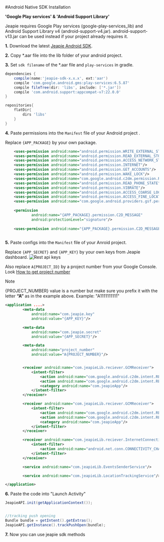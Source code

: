 #Android Native SDK Installation

**'Google Play services' & 'Android Support Library'**

Jeapie requires Google Play services (google-play-services_lib) and Android Support Library v4 (android-support-v4.jar). android-support-v13.jar can be used instead if your project already requires it.

**1.** Download the latest [Jeapie Android SDK](https://github.com/Jeapie/jeapie-android).

**2.** Copy \*.aar file into the lib folder of your android project.


**3.** Set `sdk filename` of the \*.aar file and `play-services` in gradle.

```gradle
dependencies {
    compile(name:'jeapie-sdk-x.x.x', ext:'aar')
    compile 'com.google.android.gms:play-services:6.5.87'
    compile fileTree(dir: 'libs', include: ['*.jar'])
    compile 'com.android.support:appcompat-v7:22.0.0'
}

repositories{
    flatDir{
        dirs 'libs'
    }
}
```

**4.** Paste permissions into the `Manifest` file of your Android project .

Replace `{APP_PACKAGE}` by your own package.

```xml
    <uses-permission android:name="android.permission.WRITE_EXTERNAL_STORAGE"/>
    <uses-permission android:name="android.permission.READ_EXTERNAL_STORAGE"/>
    <uses-permission android:name="android.permission.ACCESS_NETWORK_STATE"/>
    <uses-permission android:name="android.permission.INTERNET"/>
    <uses-permission android:name="android.permission.GET_ACCOUNTS"/>
    <uses-permission android:name="android.permission.WAKE_LOCK"/>
    <uses-permission android:name="com.google.android.c2dm.permission.RECEIVE"/>
    <uses-permission android:name="android.permission.READ_PHONE_STATE"/>
    <uses-permission android:name="android.permission.VIBRATE"/>
    <uses-permission android:name="android.permission.ACCESS_COARSE_LOCATION"/>
    <uses-permission android:name="android.permission.ACCESS_FINE_LOCATION"/>
    <uses-permission android:name="com.google.android.providers.gsf.permission.READ_GSERVICES"/>
    
    <permission
            android:name="{APP_PACKAGE}.permission.C2D_MESSAGE"
            android:protectionLevel="signature"/>
    
    <uses-permission android:name="{APP_PACKAGE}.permission.C2D_MESSAGE"/>
    
```

**5.** Paste configs into the `Manifest` file of your Anroid project. 

Replace `{APP_SECRET}` and `{APP_KEY}` by your own keys from Jeapie dashboard.
![Rest api keys](/img/00000206.png)


Also replace  `A{PROJECT_ID}` by a project number from your Google Console.<br>
Look [How to get project number](Android-Generating-a-GCM-Push-Notification-Key/#step-1-create-a-google-project-and-save-the-project-number)

<div class="admonition note">
<p class="first admonition-title"><span class="highlighted">Note</span></p>
<p class="last">{PROJECT_NUMBER} value is a number but make sure you prefix it with the letter <b>“A”</b> as in the example above.
Example: "A1111111111"</p>
</div>


```xml
<application ....>
        <meta-data
            android:name="com.jeapie.key"
            android:value="{APP_KEY}"/>

        <meta-data
            android:name="com.jeapie.secret"
            android:value="{APP_SECRET}"/>

        <meta-data
            android:name="project_number"
            android:value="A{PROJECT_NUMBER}"/>


        <receiver android:name="com.jeapieLib.reciever.GCMReceiver">
            <intent-filter>
                <action android:name="com.google.android.c2dm.intent.RECEIVE"/>
                <action android:name="com.google.android.c2dm.intent.REGISTRATION"/>
                <category android:name="com.jeapieApp"/>
            </intent-filter>
        </receiver>

        <receiver android:name="com.jeapieLib.reciever.GCMReceiver">
            <intent-filter>
                <action android:name="com.google.android.c2dm.intent.RECEIVE"/>
                <action android:name="com.google.android.c2dm.intent.REGISTRATION"/>
                <category android:name="com.jeapieApp"/>
            </intent-filter>
        </receiver>

        <receiver android:name="com.jeapieLib.reciever.InternetConnectionReceiver">
            <intent-filter>
                <action android:name="android.net.conn.CONNECTIVITY_CHANGE"/>
            </intent-filter>
        </receiver>

        <service android:name="com.jeapieLib.EventsSenderService"/>

        <service android:name="com.jeapieLib.LocationTrackingService"/>

</application>
```

**6.** Paste the code into "Launch Activity"

```java
JeapieAPI.init(getApplicationContext());


//tracking push opening
Bundle bundle = getIntent().getExtras();
JeapieAPI.getInstance().trackPushOpen(bundle);
```


**7.** Now you can use jeapie sdk methods

<!--* To see all available methods, see our [Android SDK API Documentation](Android-Native-SDK-API.md).-->
